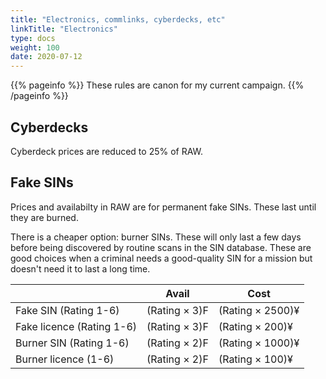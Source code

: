 ```yaml
---
title: "Electronics, commlinks, cyberdecks, etc"
linkTitle: "Electronics"
type: docs    
weight: 100
date: 2020-07-12
---
```


{{% pageinfo %}} 
These rules are canon for my current campaign.
{{% /pageinfo %}}


## Cyberdecks

Cyberdeck prices are reduced to 25% of RAW.

## Fake SINs

Prices and availabilty in RAW are for permanent fake SINs. These last until they are burned.

There is a cheaper option: burner SINs. These will only last a few days before being discovered by routine scans in the SIN database. These are good choices when a criminal needs a good-quality SIN for a mission but doesn't need it to last a long time.

|                           	| Avail         	| Cost             	|
|---------------------------	|---------------	|------------------	|
| Fake SIN (Rating 1-6)     	| (Rating × 3)F 	| (Rating × 2500)¥ 	|
| Fake licence (Rating 1-6) 	| (Rating × 3)F 	| (Rating × 200)¥  	|
| Burner SIN (Rating 1-6)   	| (Rating × 2)F 	| (Rating × 1000)¥ 	|
| Burner licence (1-6)      	| (Rating × 2)F 	| (Rating × 100)¥  	|